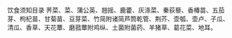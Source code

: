饮食须知目录
荠菜、菜、蒲公英、翘摇、鹿藿、灰涤菜、秦荻藜、香椿苗、五茄芽、枸杞苗、甘菊苗、豆芽菜、竹简附诸简芦筒乾管、荆芥、壶瓠、壶卢、子瓜、清瓜、香草、天花蕈、磨菰蕈附鸡纵、土菌附菌药、羊猪草、葛花菜、地耳。